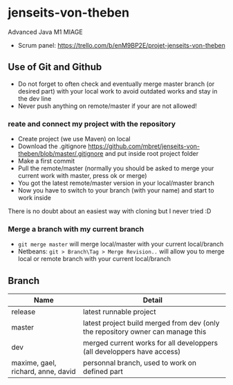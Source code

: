 jenseits-von-theben
===================

Advanced Java M1 MIAGE

* Scrum panel: https://trello.com/b/enM9BP2E/projet-jenseits-von-theben

Use of Git and Github
--------------
* Do not forget to often check and eventually merge master branch (or desired part) with your local work to avoid outdated works and stay in the dev line
* Never push anything on remote/master if your are not allowed!

### reate and connect my project with the repository
* Create project (we use Maven) on local
* Download the .gitignore https://github.com/mbret/jenseits-von-theben/blob/master/.gitignore and put inside root project folder
* Make a first commit
* Pull the remote/master (normally you should be asked to merge your current work with master, press ok or merge)
* You got the latest remote/master version in your local/master branch
* Now you have to switch to your branch (with your name) and start to work inside

There is no doubt about an easiest way with cloning but I never tried :D

### Merge a branch with my current branch
* `git merge master` will merge local/master with your current local/branch
* Netbeans: `git > Branch\Tag > Merge Revision..` will allow you to merge local or remote branch with your current local/branch

Branch
-------
| Name	  | Detail |
| ------------- | ------------- |
| release  | latest runnable project  |
| master  | latest project build merged from dev (only the repository owner can manage this  |
| dev  | merged current works for all developpers (all developpers have access)  |
| maxime, gael, richard, anne, david | personnal branch, used to work on defined part |

